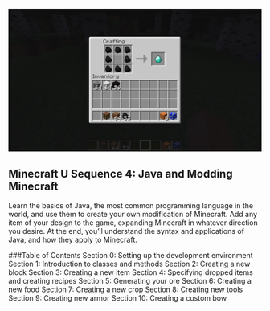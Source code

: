 ![](images/section_2/recipe_coal.png)

## Minecraft U Sequence 4: Java and Modding Minecraft

Learn the basics of Java, the most common programming language in the world, and use them to create your own modification of Minecraft. Add any item of your design to the game, expanding Minecraft in whatever direction you desire. At the end, you’ll understand the syntax and applications of Java, and how they apply to Minecraft.

###Table of Contents
Section 0: Setting up the development environment
Section 1: Introduction to classes and methods
Section 2: Creating a new block
Section 3: Creating a new item
Section 4: Specifying dropped items and creating recipes
Section 5: Generating your ore
Section 6: Creating a new food
Section 7: Creating a new crop
Section 8: Creating new tools
Section 9: Creating new armor
Section 10: Creating a custom bow
